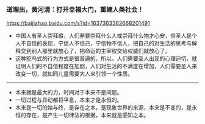### 道理出，黄河清：打开幸福大门，重建人类社会！
https://baijiahao.baidu.com/s?id=1637363362668201491
- 中国人有圣人崇拜癖，人们非要崇拜什么人或崇拜什么物才心安，信圣人是个人不自信的表现，宁信人不信己，宁信物不信人，把自己的对生活的思考与解释交到别人那里就放心了，把命运的主宰权交给权威们就放心了。
- 这种驼鸟式的行为方式是很普遍的，所以，人们需要圣人出现的心理迫切，就证明人们的不自信程度在加剧，人们对生活的不满度在增加，人们需要圣人来改变一切，就如同儿童需要大人来引领一个性质。
---
- 本来就是最大的力，时间对于本来不是问题。
- 一切过程与异动都将平息，本来才是永恒的。
- 本来是一切的始与终，是存在之本，是现象世界的来源，本来是不变的，是永恒的存在，是产生一切律法的根据，本来就是感知之本。